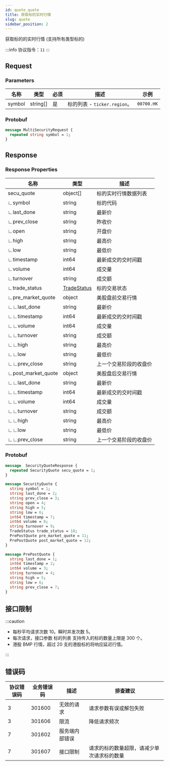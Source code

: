 ```yaml
---
id: quote_quote
title: 获取标的实时行情
slug: quote
sidebar_position: 2
---
```


获取标的的实时行情 (支持所有类型标的)

:::info
协议指令：`11`
:::

## Request

### Parameters

| 名称   | 类型     | 必须 | 描述                         | 示例       |
| ------ | -------- | ---- | ---------------------------- | ---------- |
| symbol | string[] | 是   | 标的列表 - `ticker.region`。 | `00700.HK` |

### Protobuf

```protobuf
message MultiSecurityRequest {
  repeated string symbol = 1;
}
```

## Response

### Response Properties

| 名称               | 类型                                 | 描述                   |
| ------------------ | ------------------------------------ | ---------------------- |
| secu_quote         | object[]                             | 标的实时行情数据列表   |
| ∟symbol            | string                               | 标的代码               |
| ∟last_done         | string                               | 最新价                 |
| ∟prev_close        | string                               | 昨收价                 |
| ∟open              | string                               | 开盘价                 |
| ∟high              | string                               | 最高价                 |
| ∟low               | string                               | 最低价                 |
| ∟timestamp         | int64                                | 最新成交的交时间戳     |
| ∟volume            | int64                                | 成交量                 |
| ∟turnover          | string                               | 成交额                 |
| ∟trade_status      | [TradeStatus](../object#tradestatus) | 标的交易状态           |
| ∟pre_market_quote  | object                               | 美股盘前交易行情       |
| ∟∟last_done        | string                               | 最新价                 |
| ∟∟timestamp        | int64                                | 最新成交的交时间戳     |
| ∟∟volume           | int64                                | 成交量                 |
| ∟∟turnover         | string                               | 成交额                 |
| ∟∟high             | string                               | 最高价                 |
| ∟∟low              | string                               | 最低价                 |
| ∟∟prev_close       | string                               | 上一个交易阶段的收盘价 |
| ∟post_market_quote | object                               | 美股盘后交易行情       |
| ∟∟last_done        | string                               | 最新价                 |
| ∟∟timestamp        | int64                                | 最新成交的交时间戳     |
| ∟∟volume           | int64                                | 成交量                 |
| ∟∟turnover         | string                               | 成交额                 |
| ∟∟high             | string                               | 最高价                 |
| ∟∟low              | string                               | 最低价                 |
| ∟∟prev_close       | string                               | 上一个交易阶段的收盘价 |

### Protobuf

```protobuf
message  SecurityQuoteResponse {
  repeated SecurityQuote secu_quote = 1;
}

message SecurityQuote {
  string symbol = 1;
  string last_done = 2;
  string prev_close = 3;
  string open = 4;
  string high = 5;
  string low = 6;
  int64 timestamp = 7;
  int64 volume = 8;
  string turnover = 9;
  TradeStatus trade_status = 10;
  PrePostQuote pre_market_quote = 11;
  PrePostQuote post_market_quote = 12;
}

message PrePostQuote {
  string last_done = 1;
  int64 timestamp = 2;
  int64 volume = 3;
  string turnover = 4;
  string high = 5;
  string low = 6;
  string prev_close = 7;
}
```

## 接口限制

:::caution

- 每秒平均请求次数 10。瞬时并发次数 5。
- 每次请求，接口参数 标的列表 支持传入的标的数量上限是 300 个。
- 港股 BMP 行情，超过 20 支的港股标的将响应延迟行情。

:::

## 错误码

| 协议错误码 | 业务错误码 | 描述           | 排查建议                                   |
| ---------- | ---------- | -------------- | ------------------------------------------ |
| 3          | 301600     | 无效的请求     | 请求参数有误或解包失败                     |
| 3          | 301606     | 限流           | 降低请求频次                               |
| 7          | 301602     | 服务端内部错误 |                                            |
| 7          | 301607     | 接口限制       | 请求的标的数量超限，请减少单次请求标的数量 |
